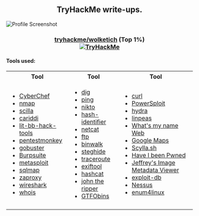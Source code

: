 <h2 align="center">
  <b>TryHackMe write-ups.</b>
</h2>


<img align="center" src="https://i.imgur.com/yCANvW4.png" alt="Profile Screenshot">
<h3 align="center">
  <b><a href="https://tryhackme.com/p/wolketich">tryhackme/wolketich</a> (Top 1%)</b>
  <br>
  <a href="https://tryhackme.com/p/wolketich"> <img src="https://tryhackme-badges.s3.amazonaws.com/wolketich.png" alt="TryHackMe"></a>
</h3>

#### Tools used:

<table>
<tr>
<th>Tool</th>
<th>Tool</th>
<th>Tool</th>
</tr>
<tr>
<td>

- [CyberChef](https://gchq.github.io/CyberChef/)
- [nmap](https://nmap.org/)
- [scilla](https://github.com/edoardottt/scilla)
- [cariddi](https://github.com/edoardottt/cariddi)
- [lit-bb-hack-tools](https://github.com/edoardottt/lit-bb-hack-tools)
- [pentestmonkey](https://github.com/pentestmonkey)
- [gobuster](https://github.com/OJ/gobuster)
- [Burpsuite](https://portswigger.net/burp)
- [metasploit](https://www.metasploit.com/)
- [sqlmap](http://sqlmap.org/)
- [zaproxy](https://www.zaproxy.org/)
- [wireshark](https://www.wireshark.org/)
- [whois](https://en.wikipedia.org/wiki/WHOIS)

</td>
<td>

- [dig](https://en.wikipedia.org/wiki/Dig_(command))
- [ping](https://en.wikipedia.org/wiki/Ping_(networking_utility))
- [nikto](https://github.com/sullo/nikto)
- [hash-identifier](https://tools.kali.org/password-attacks/hash-identifier)
- [netcat](https://en.wikipedia.org/wiki/Netcat)
- [ftp](https://en.wikipedia.org/wiki/File_Transfer_Protocol)
- [binwalk](https://github.com/ReFirmLabs/binwalk)
- [steghide](http://steghide.sourceforge.net/)
- [traceroute](https://en.wikipedia.org/wiki/Traceroute)
- [exiftool](https://exiftool.org/)
- [hashcat](https://hashcat.net/hashcat/)
- [john the ripper](https://www.openwall.com/john/)
- [GTFObins](https://gtfobins.github.io/)

</td>
<td>

- [curl](https://curl.se/)
- [PowerSploit](https://github.com/PowerShellMafia/PowerSploit)
- [hydra](https://github.com/vanhauser-thc/thc-hydra)
- [linpeas](https://github.com/carlospolop/privilege-escalation-awesome-scripts-suite/tree/master/linPEAS)
- [What's my name Web](https://whatsmyname.app/)
- [Google Maps](https://www.google.com/maps)
- [Scylla.sh](https://scylla.sh/api)
- [Have I been Pwned](https://haveibeenpwned.com/)
- [Jeffrey's Image Metadata Viewer](http://exif.regex.info)
- [exploit-db](https://www.exploit-db.com/)
- [Nessus](https://www.tenable.com/products/nessus)
- [enum4linux](https://github.com/CiscoCXSecurity/enum4linux)

</td>
</tr>
<tr>
<td colspan="3">


</td>
</tr>
</table>

